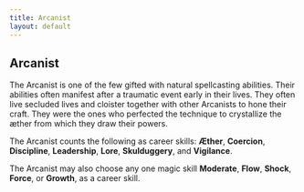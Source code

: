 ```yaml
---
title: Arcanist
layout: default
---
```

## Arcanist
The Arcanist is one of the few gifted with natural spellcasting abilities. Their abilities often manifest after a traumatic event early in their lives. They often live secluded lives and cloister together with other Arcanists to hone their craft. They were the ones who perfected the technique to crystallize the &aelig;ther from which they draw their powers.

The Arcanist counts the following as career skills: **&AElig;ther**, **Coercion**, **Discipline**, **Leadership**, **Lore**, **Skulduggery**, and **Vigilance**.

The Arcanist may also choose any one magic skill **Moderate**, **Flow**, **Shock**, **Force**, or **Growth**, as a career skill.